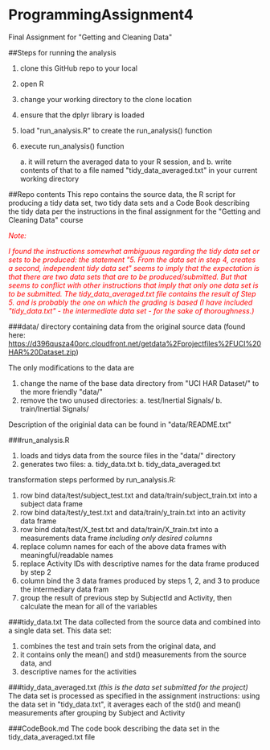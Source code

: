 # ProgrammingAssignment4
Final Assignment for "Getting and Cleaning Data"

##Steps for running the analysis
1. clone this GitHub repo to your local
2. open R
3. change your working directory to the clone location
4. ensure that the dplyr library is loaded
5. load "run_analysis.R" to create the run_analysis() function
6. execute run_analysis() function

     a. it will return the averaged data to your R session, and
     b. write contents of that to a file named "tidy_data_averaged.txt" in your current working directory



##Repo contents
This repo contains the source data, the R script for producing a tidy data set, two tidy data sets and a Code Book describing the tidy data per the instructions in the final assignment for the "Getting and Cleaning Data" course

<i style="color:red">Note: 

I found the instructions somewhat ambiguous regarding the tidy data set or sets to be produced: the statement "5. From the data set in step 4, creates a second, independent tidy data set" seems to imply that the expectation is that there are two data sets that are to be produced/submitted. But that seems to conflict with other instructions that imply that only one data set is to be submitted.  The tidy_data_averaged.txt file contains the result of Step 5. and is probably the one on which the grading is based (I have included "tidy_data.txt" - the intermediate data set - for the sake of thoroughness.)</i>

###data/
directory containing data from the original source data (found here: https://d396qusza40orc.cloudfront.net/getdata%2Fprojectfiles%2FUCI%20HAR%20Dataset.zip)

The only modifications to the data are

1. change the name of the base data directory from "UCI HAR Dataset/" to the more friendly "data/"
2. remove the two unused directories:
     a. test/Inertial Signals/
     b. train/Inertial Signals/

Description of the originial data can be found in "data/README.txt"

###run_analysis.R
1. loads and tidys data from the source files in the "data/" directory
2. generates two files:
     a. tidy_data.txt 
     b. tidy_data_averaged.txt


transformation steps performed by run_analysis.R:

1. row bind data/test/subject_test.txt and data/train/subject_train.txt into a subject data frame
2. row bind data/test/y_test.txt and data/train/y_train.txt into an activity data frame
3. row bind data/test/X_test.txt and data/train/X_train.txt into a measurements data frame <i>including only desired columns</i>
4. replace column names for each of the above data frames with meaningful/readable names
5. replace Activity IDs with descriptive names for the data frame produced by step 2
6. column bind the 3 data frames produced by steps 1, 2, and 3 to produce the intermediary data fram
7. group the result of previous step by SubjectId and Activity, then calculate the mean for all of the variables

###tidy_data.txt
The data collected from the source data and combined into a single data set. This data set:

1. combines the test and train sets from the original data, and
2. it contains only the mean() and std() measurements from the source data, and 
3. descriptive names for the activities

###tidy_data_averaged.txt <i>(this is the data set submitted for the project)</i>
The data set is processed as specified in the assignment instructions: using the data set in "tidy_data.txt", it averages each of the std() and mean() measurements after grouping by Subject and Activity 


###CodeBook.md
The code book describing the data set in the tidy_data_averaged.txt file

